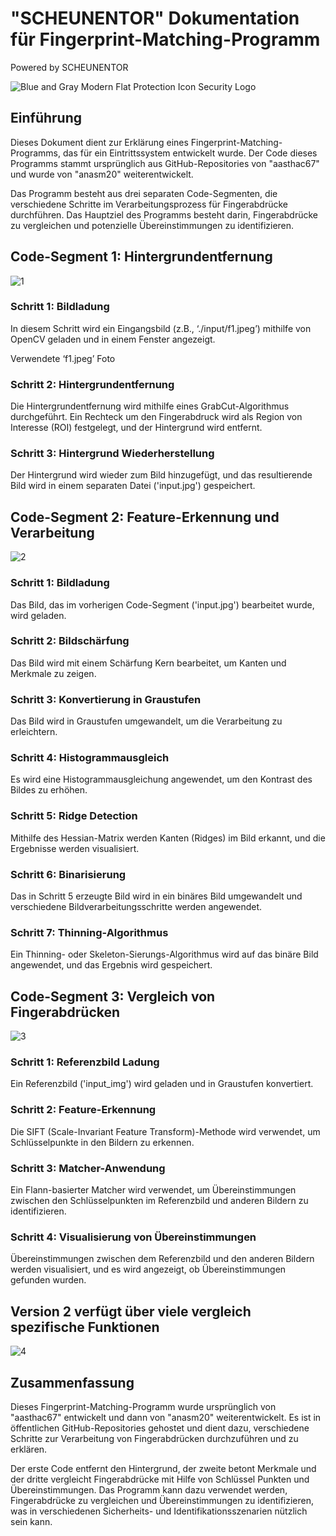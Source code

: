 # "SCHEUNENTOR" Dokumentation für Fingerprint-Matching-Programm

Powered by SCHEUNENTOR

![Blue and Gray Modern Flat Protection Icon Security Logo](https://github.com/anasm20/Fingerprint-Matching/assets/112882511/d720d535-d5b5-4a82-b77e-c50cfd0a8192)


## Einführung
Dieses Dokument dient zur Erklärung eines Fingerprint-Matching-Programms, das für ein Eintrittssystem entwickelt wurde. Der Code dieses Programms stammt ursprünglich aus GitHub-Repositories von "aasthac67" und wurde von "anasm20" weiterentwickelt. 

Das Programm besteht aus drei separaten Code-Segmenten, die verschiedene Schritte im Verarbeitungsprozess für Fingerabdrücke durchführen. Das Hauptziel des Programms besteht darin, Fingerabdrücke zu vergleichen und potenzielle Übereinstimmungen zu identifizieren.

## Code-Segment 1: Hintergrundentfernung
![1](https://github.com/anasm20/Fingerprint-Matching/assets/112882511/5833aaba-9cb7-4ea9-8562-eac7ae9a552f)



### Schritt 1: Bildladung
In diesem Schritt wird ein Eingangsbild (z.B., ‘./input/f1.jpeg’) mithilfe von OpenCV geladen und in einem Fenster angezeigt.

Verwendete ‘f1.jpeg’ Foto

### Schritt 2: Hintergrundentfernung
Die Hintergrundentfernung wird mithilfe eines GrabCut-Algorithmus durchgeführt. Ein Rechteck um den Fingerabdruck wird als Region von Interesse (ROI) festgelegt, und der Hintergrund wird entfernt.

### Schritt 3: Hintergrund Wiederherstellung
Der Hintergrund wird wieder zum Bild hinzugefügt, und das resultierende Bild wird in einem separaten Datei ('input.jpg') gespeichert.

## Code-Segment 2: Feature-Erkennung und Verarbeitung
![2](https://github.com/anasm20/Fingerprint-Matching/assets/112882511/a91810b6-a0b8-42f6-b674-895f8a127843)




### Schritt 1: Bildladung
Das Bild, das im vorherigen Code-Segment ('input.jpg') bearbeitet wurde, wird geladen.

### Schritt 2: Bildschärfung
Das Bild wird mit einem Schärfung Kern bearbeitet, um Kanten und Merkmale zu zeigen.

### Schritt 3: Konvertierung in Graustufen
Das Bild wird in Graustufen umgewandelt, um die Verarbeitung zu erleichtern.

### Schritt 4: Histogrammausgleich
Es wird eine Histogrammausgleichung angewendet, um den Kontrast des Bildes zu erhöhen.

### Schritt 5: Ridge Detection
Mithilfe des Hessian-Matrix werden Kanten (Ridges) im Bild erkannt, und die Ergebnisse werden visualisiert.

### Schritt 6: Binarisierung
Das in Schritt 5 erzeugte Bild wird in ein binäres Bild umgewandelt und verschiedene Bildverarbeitungsschritte werden angewendet.

### Schritt 7: Thinning-Algorithmus
Ein Thinning- oder Skeleton-Sierungs-Algorithmus wird auf das binäre Bild angewendet, und das Ergebnis wird gespeichert.

## Code-Segment 3: Vergleich von Fingerabdrücken
![3](https://github.com/anasm20/Fingerprint-Matching/assets/112882511/3aadeff0-1c20-4af3-8cb1-8603a40039ad)


### Schritt 1: Referenzbild Ladung
Ein Referenzbild ('input_img') wird geladen und in Graustufen konvertiert.

### Schritt 2: Feature-Erkennung
Die SIFT (Scale-Invariant Feature Transform)-Methode wird verwendet, um Schlüsselpunkte in den Bildern zu erkennen.

### Schritt 3: Matcher-Anwendung
Ein Flann-basierter Matcher wird verwendet, um Übereinstimmungen zwischen den Schlüsselpunkten im Referenzbild und anderen Bildern zu identifizieren.

### Schritt 4: Visualisierung von Übereinstimmungen
Übereinstimmungen zwischen dem Referenzbild und den anderen Bildern werden visualisiert, und es wird angezeigt, ob Übereinstimmungen gefunden wurden.

## Version 2 verfügt über viele vergleich spezifische Funktionen
![4](https://github.com/anasm20/Fingerprint-Matching/assets/112882511/34719d1c-aeb5-4c51-89e2-161be872b6d3)




## Zusammenfassung
Dieses Fingerprint-Matching-Programm wurde ursprünglich von "aasthac67" entwickelt und dann von "anasm20" weiterentwickelt. Es ist in öffentlichen GitHub-Repositories gehostet und dient dazu, verschiedene Schritte zur Verarbeitung von Fingerabdrücken durchzuführen und zu erklären.

Der erste Code entfernt den Hintergrund, der zweite betont Merkmale und der dritte vergleicht Fingerabdrücke mit Hilfe von Schlüssel Punkten und Übereinstimmungen. Das Programm kann dazu verwendet werden, Fingerabdrücke zu vergleichen und Übereinstimmungen zu identifizieren, was in verschiedenen Sicherheits- und Identifikationsszenarien nützlich sein kann.


